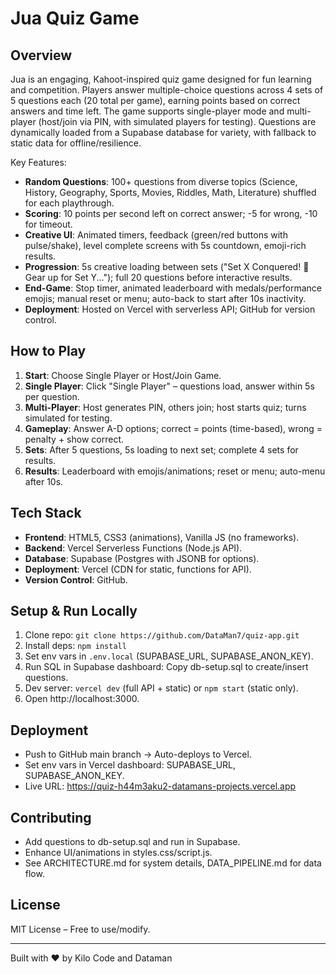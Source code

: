 # Jua Quiz Game

## Overview
Jua is an engaging, Kahoot-inspired quiz game designed for fun learning and competition. Players answer multiple-choice questions across 4 sets of 5 questions each (20 total per game), earning points based on correct answers and time left. The game supports single-player mode and multi-player (host/join via PIN, with simulated players for testing). Questions are dynamically loaded from a Supabase database for variety, with fallback to static data for offline/resilience.

Key Features:
- **Random Questions**: 100+ questions from diverse topics (Science, History, Geography, Sports, Movies, Riddles, Math, Literature) shuffled for each playthrough.
- **Scoring**: 10 points per second left on correct answer; -5 for wrong, -10 for timeout.
- **Creative UI**: Animated timers, feedback (green/red buttons with pulse/shake), level complete screens with 5s countdown, emoji-rich results.
- **Progression**: 5s creative loading between sets ("Set X Conquered! 🚀 Gear up for Set Y..."); full 20 questions before interactive results.
- **End-Game**: Stop timer, animated leaderboard with medals/performance emojis; manual reset or menu; auto-back to start after 10s inactivity.
- **Deployment**: Hosted on Vercel with serverless API; GitHub for version control.

## How to Play
1. **Start**: Choose Single Player or Host/Join Game.
2. **Single Player**: Click "Single Player" – questions load, answer within 5s per question.
3. **Multi-Player**: Host generates PIN, others join; host starts quiz; turns simulated for testing.
4. **Gameplay**: Answer A-D options; correct = points (time-based), wrong = penalty + show correct.
5. **Sets**: After 5 questions, 5s loading to next set; complete 4 sets for results.
6. **Results**: Leaderboard with emojis/animations; reset or menu; auto-menu after 10s.

## Tech Stack
- **Frontend**: HTML5, CSS3 (animations), Vanilla JS (no frameworks).
- **Backend**: Vercel Serverless Functions (Node.js API).
- **Database**: Supabase (Postgres with JSONB for options).
- **Deployment**: Vercel (CDN for static, functions for API).
- **Version Control**: GitHub.

## Setup & Run Locally
1. Clone repo: `git clone https://github.com/DataMan7/quiz-app.git`
2. Install deps: `npm install`
3. Set env vars in `.env.local` (SUPABASE_URL, SUPABASE_ANON_KEY).
4. Run SQL in Supabase dashboard: Copy db-setup.sql to create/insert questions.
5. Dev server: `vercel dev` (full API + static) or `npm start` (static only).
6. Open http://localhost:3000.

## Deployment
- Push to GitHub main branch → Auto-deploys to Vercel.
- Set env vars in Vercel dashboard: SUPABASE_URL, SUPABASE_ANON_KEY.
- Live URL: https://quiz-h44m3aku2-datamans-projects.vercel.app

## Contributing
- Add questions to db-setup.sql and run in Supabase.
- Enhance UI/animations in styles.css/script.js.
- See ARCHITECTURE.md for system details, DATA_PIPELINE.md for data flow.

## License
MIT License – Free to use/modify.

---
Built with ❤️ by Kilo Code and Dataman
